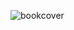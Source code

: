 ![bookcover](https://user-images.githubusercontent.com/10683372/103516681-42661c00-4eb4-11eb-983d-a5d31c8eea36.jpg)
